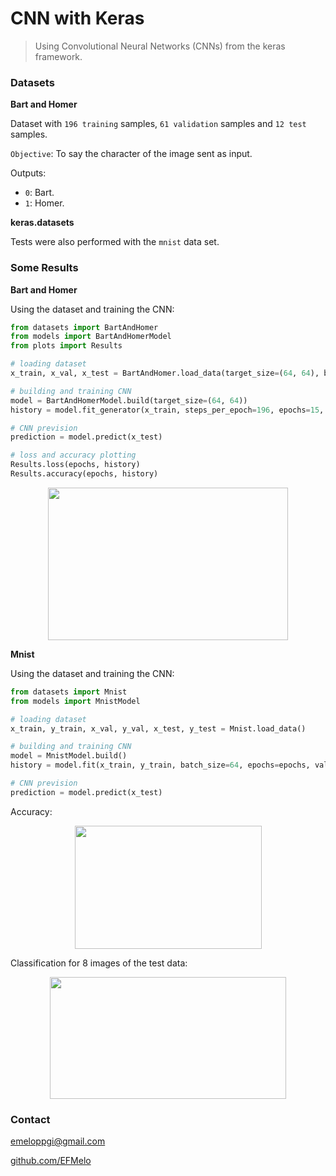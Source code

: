 # CNN with Keras

> Using Convolutional Neural Networks (CNNs) from the keras framework.

### Datasets

**Bart and Homer**

Dataset with `196 training` samples, `61 validation` samples and `12 test` samples.

`Objective`: To say the character of the image sent as input.

Outputs:
- `0`: Bart.
- `1`: Homer.

**keras.datasets**

Tests were also performed with the `mnist` data set.

### Some Results

**Bart and Homer**

Using the dataset and training the CNN:

```python
from datasets import BartAndHomer
from models import BartAndHomerModel
from plots import Results

# loading dataset
x_train, x_val, x_test = BartAndHomer.load_data(target_size=(64, 64), batch_size=16)

# building and training CNN
model = BartAndHomerModel.build(target_size=(64, 64))
history = model.fit_generator(x_train, steps_per_epoch=196, epochs=15, validation_data=x_val, validation_steps=61)

# CNN prevision
prediction = model.predict(x_test)

# loss and accuracy plotting
Results.loss(epochs, history)
Results.accuracy(epochs, history)
```

<p align="center">
  <img width="384" height="244" src="https://i.imgur.com/39peKBS.png">
</p>


**Mnist**

Using the dataset and training the CNN:

```python
from datasets import Mnist
from models import MnistModel

# loading dataset
x_train, y_train, x_val, y_val, x_test, y_test = Mnist.load_data()

# building and training CNN
model = MnistModel.build()
history = model.fit(x_train, y_train, batch_size=64, epochs=epochs, validation_data=(x_val, y_val))

# CNN prevision
prediction = model.predict(x_test)
```

Accuracy:

<p align="center">
  <img width="299" height="197" src="https://i.imgur.com/ox7YKwx.png">
</p>

Classification for 8 images of the test data:

<p align="center">
  <img width="378" height="195" src="https://i.imgur.com/AE8rfkF.png">
</p>


### Contact

emeloppgi@gmail.com

[github.com/EFMelo](https://github.com/EFMelo)